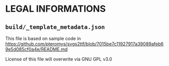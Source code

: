 # LEGAL INFORMATIONS

## `build/_template_metadata.json`

This file is based on sample code in https://github.com/pteromys/svgs2ttf/blob/7015be7c11927917a39089afeb69e5d085cf0a4e/README.md

License of this file will overwrite via GNU GPL v3.0
